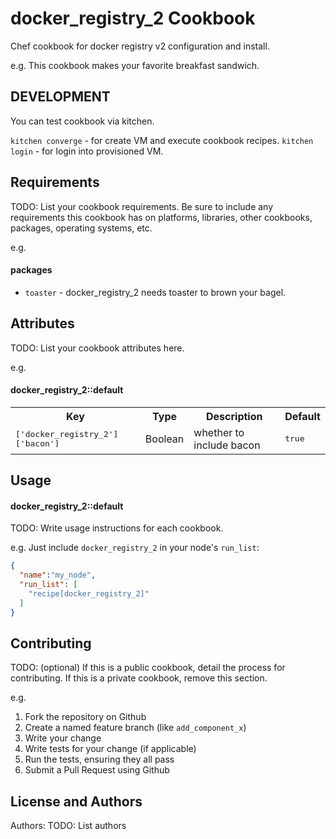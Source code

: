 docker_registry_2 Cookbook
==========================
Chef cookbook for docker registry v2 configuration and install.

e.g.
This cookbook makes your favorite breakfast sandwich.

DEVELOPMENT
-----------

You can test cookbook via kitchen.

`kitchen converge` - for create VM and execute cookbook recipes.
`kitchen login` - for login into provisioned VM.

Requirements
------------
TODO: List your cookbook requirements. Be sure to include any requirements this cookbook has on platforms, libraries, other cookbooks, packages, operating systems, etc.

e.g.
#### packages
- `toaster` - docker_registry_2 needs toaster to brown your bagel.

Attributes
----------
TODO: List your cookbook attributes here.

e.g.
#### docker_registry_2::default
<table>
  <tr>
    <th>Key</th>
    <th>Type</th>
    <th>Description</th>
    <th>Default</th>
  </tr>
  <tr>
    <td><tt>['docker_registry_2']['bacon']</tt></td>
    <td>Boolean</td>
    <td>whether to include bacon</td>
    <td><tt>true</tt></td>
  </tr>
</table>

Usage
-----
#### docker_registry_2::default
TODO: Write usage instructions for each cookbook.

e.g.
Just include `docker_registry_2` in your node's `run_list`:

```json
{
  "name":"my_node",
  "run_list": [
    "recipe[docker_registry_2]"
  ]
}
```

Contributing
------------
TODO: (optional) If this is a public cookbook, detail the process for contributing. If this is a private cookbook, remove this section.

e.g.
1. Fork the repository on Github
2. Create a named feature branch (like `add_component_x`)
3. Write your change
4. Write tests for your change (if applicable)
5. Run the tests, ensuring they all pass
6. Submit a Pull Request using Github

License and Authors
-------------------
Authors: TODO: List authors
